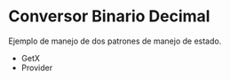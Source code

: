 # Conversor Binario Decimal

Ejemplo de manejo de dos patrones de manejo de estado.

- GetX
- Provider
